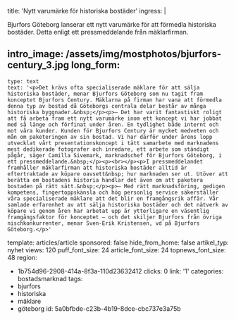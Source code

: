 title: 'Nytt varumärke för historiska bostäder'
ingress: |
  <p>Bjurfors Göteborg lanserar ett nytt varumärke för att förmedla historiska bostäder. Detta enligt ett pressmeddelande från mäklarfirman.
  </p>
  
intro_image: /assets/img/mostphotos/bjurfors-century_3.jpg
long_form:
  -
    type: text
    text: '<p>Det krävs ofta specialiserade mäklare för att sälja historiska bostäder, menar Bjurfors Göteborg som nu tagit fram konceptet Bjurfors Century. Mäklarna på firman har vana att förmedla denna typ av bostad då Göteborgs centrala delar består av många historiska byggnader.&nbsp;</p><p>– Det har varit fantastiskt roligt att få arbeta fram ett nytt varumärke inom ett koncept vi har jobbat med så länge och förfinat under åren. En tydlighet både internt och mot våra kunder. Kunden för Bjurfors Century är mycket medveten och mån om paketeringen av sin bostad. Vi har därför under årens lopp utvecklat vårt presentationskoncept i tätt samarbete med marknadens mest dedikerade fotografer och inredare, ett arbete som ständigt pågår, säger Camilla Sivemark, marknadschef för Bjurfors Göteborg, i ett pressmeddelande.&nbsp;</p><p><br></p><p>I pressmeddelandet framhåller mäklarfirman att historiska bostäder alltid är eftertraktade av köpare oavsett&nbsp; hur marknaden ser ut. Utöver att berätta om bostadens historia handlar det även om att paketera bostaden på rätt sätt.&nbsp;</p><p>– Med rätt marknadsföring, gedigen kompetens, fingertoppskänsla och hög personlig service säkerställer våra specialiserade mäklare att det blir en framgångsrik affär. Vår samlade erfarenhet av att sälja historiska bostäder och det nätverk av köpare vi genom åren har arbetat upp är ytterligare en väsentlig framgångsfaktor för konceptet – och det skiljer Bjurfors från övriga nischkonkurrenter, menar Sven-Erik Kristensen, vd på Bjurfors Göteborg.</p>'
template: articles/article
sponsored: false
hide_from_home: false
artikel_typ: nyhet
views: 120
puff_font_size: 24
article_font_size: 24
topnews_font_size: 48
region:
  - 1b754d96-2908-414a-8f3a-110d23632412
clicks: 0
link: '1'
categories: bostadsmarknad
tags:
  - bjurfors
  - historiska
  - mäklare
  - göteborg
id: 5a0bfbde-c23b-4b19-8dce-cbc737e3a75b
